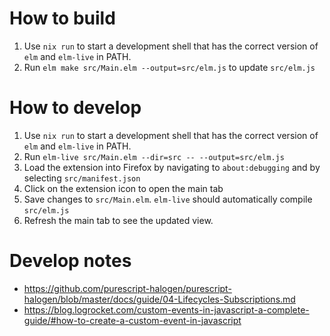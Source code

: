 # How to build

1. Use `nix run` to start a development shell that has the correct version of `elm` and `elm-live` in PATH.
2. Run `elm make src/Main.elm --output=src/elm.js` to update `src/elm.js`

# How to develop

1. Use `nix run` to start a development shell that has the correct version of `elm` and `elm-live` in PATH.
2. Run `elm-live src/Main.elm --dir=src -- --output=src/elm.js`
3. Load the extension into Firefox by navigating to `about:debugging` and  by selecting `src/manifest.json`
4. Click on the extension icon to open the main tab
5. Save changes to `src/Main.elm`. `elm-live` should automatically compile `src/elm.js`
6. Refresh the main tab to see the updated view.

# Develop notes
- https://github.com/purescript-halogen/purescript-halogen/blob/master/docs/guide/04-Lifecycles-Subscriptions.md
- https://blog.logrocket.com/custom-events-in-javascript-a-complete-guide/#how-to-create-a-custom-event-in-javascript
